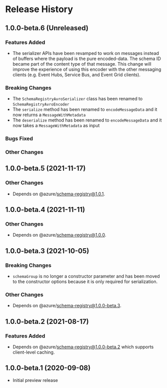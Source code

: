 # Release History

## 1.0.0-beta.6 (Unreleased)

### Features Added

- The serializer APIs have been revamped to work on messages instead of buffers where the payload is the pure encoded-data. The schema ID became part of the content type of that message. This change will improve the experience of using this encoder with the other messaging clients (e.g. Event Hubs, Service Bus, and Event Grid clients).

### Breaking Changes
- The `SchemaRegistryAvroSerializer` class has been renamed to `SchemaRegistryAvroEncoder`
- The `serialize` method has been renamed to `encodeMessageData` and it now returns a `MessageWithMetadata`
- The `deserialize` method has been renamed to `encodeMessageData` and it now takes a `MessageWithMetadata` as input

### Bugs Fixed

### Other Changes

## 1.0.0-beta.5 (2021-11-17)

### Other Changes

- Depends on @azure/schema-registry@1.0.1.

## 1.0.0-beta.4 (2021-11-11)

### Other Changes

- Depends on @azure/schema-registry@1.0.0.

## 1.0.0-beta.3 (2021-10-05)

### Breaking Changes

- `schemaGroup` is no longer a constructor parameter and has been moved to the constructor options because it is only required for serialization.

### Other Changes

- Depends on @azure/schema-registry@1.0.0-beta.3.

## 1.0.0-beta.2 (2021-08-17)

### Features Added

- Depends on @azure/schema-registry@1.0.0-beta.2 which supports client-level caching.

## 1.0.0-beta.1 (2020-09-08)

- Initial preview release
